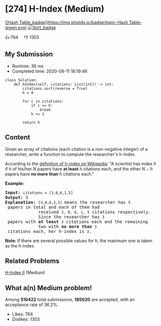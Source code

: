 # [274] H-Index (Medium)

[![Hash Table_badge](https://img.shields.io/badge/topic-Hash Table-green.svg)](https://leetcode.com/problems/h-index/)  [![Sort_badge](https://img.shields.io/badge/topic-Sort-green.svg)](https://leetcode.com/problems/h-index/) 

:+1: 764 &nbsp; &nbsp; :thumbsdown: 1303

## My Submission

- Runtime: 36 ms
- Completed time: 2020-08-11 18:19:46

```python3
class Solution:
    def hIndex(self, citations: List[int]) -> int:
        citations.sort(reverse = True)
        h = 0
        
        for c in citations:
            if c <= h:
                break
            h += 1

        return h
```

## Content
<p>Given an array of citations (each citation is a non-negative integer) of a researcher, write a function to compute the researcher&#39;s h-index.</p>

<p>According to the <a href="https://en.wikipedia.org/wiki/H-index" target="_blank">definition of h-index on Wikipedia</a>: &quot;A scientist has index <i>h</i> if <i>h</i> of his/her <i>N</i> papers have <b>at least</b> <i>h</i> citations each, and the other <i>N &minus; h</i> papers have <b>no more than</b> <i>h</i> citations each.&quot;</p>

<p><b>Example:</b></p>

<pre>
<b>Input:</b> <code>citations = [3,0,6,1,5]</code>
<b>Output:</b> 3 
<strong>Explanation: </strong><code>[3,0,6,1,5] </code>means the researcher has <code>5</code> papers in total and each of them had 
             received <code>3, 0, 6, 1, 5</code> citations respectively. 
&nbsp;            Since the researcher has <code>3</code> papers with <b>at least</b> <code>3</code> citations each and the remaining 
&nbsp;            two with <b>no more than</b> <code>3</code> citations each, her h-index is <code>3</code>.</pre>

<p><strong>Note:&nbsp;</strong>If there are several possible values for <em>h</em>, the maximum one is taken as the h-index.</p>


## Related Problems
[H-Index II](https://leetcode.com/problems/h-index-ii/) (Medium) <br>

## What a(n) Medium problem!
Among **510422** total submissions, **185020** are accepted, with an acceptance rate of 36.2%. <br>

- Likes: 764
- Dislikes: 1303

